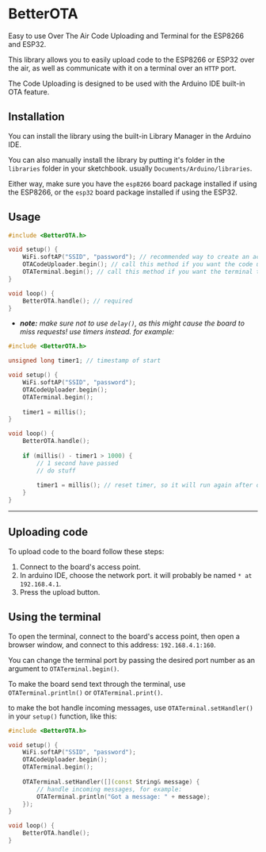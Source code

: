 # BetterOTA
Easy to use Over The Air Code Uploading and Terminal for the ESP8266 and ESP32.

This library allows you to easily upload code to the ESP8266 or ESP32 over the air, as well as communicate with it on a terminal over an `HTTP` port.

The Code Uploading is designed to be used with the Arduino IDE built-in OTA feature.

## Installation
You can install the library using the built-in Library Manager in the Arduino IDE.

You can also manually install the library by putting it's folder in the `libraries` folder in your sketchbook. usually `Documents/Arduino/libraries`.

Either way, make sure you have the `esp8266` board package installed if using the ESP8266, or the `esp32` board package installed if using the ESP32.

## Usage
```cpp
#include <BetterOTA.h>

void setup() {
    WiFi.softAP("SSID", "password"); // recommended way to create an access point.
    OTACodeUploader.begin(); // call this method if you want the code uploader to work
    OTATerminal.begin(); // call this method if you want the terminal to work
}

void loop() {
    BetterOTA.handle(); // required
}
```

- ***note:** make sure not to use `delay()`, as this might cause the board to miss requests! use timers instead. for example:*
```cpp
#include <BetterOTA.h>

unsigned long timer1; // timestamp of start

void setup() {
    WiFi.softAP("SSID", "password");
    OTACodeUploader.begin();
    OTATerminal.begin();
    
    timer1 = millis();
}

void loop() {
    BetterOTA.handle();
    
    if (millis() - timer1 > 1000) {
        // 1 second have passed
        // do stuff
        
        timer1 = millis(); // reset timer, so it will run again after one more second.
    }
}
```
---

## Uploading code
To upload code to the board follow these steps:
1. Connect to the board's access point.
2. In arduino IDE, choose the network port. it will probably be named `* at 192.168.4.1`.
3. Press the upload button.

## Using the terminal
To open the terminal, connect to the board's access point,
then open a browser window, and connect to this address:
`192.168.4.1:160`.

You can change the terminal port by passing the desired port number as an argument to `OTATerminal.begin()`.

To make the board send text through the terminal,
use `OTATerminal.println()` or `OTATerminal.print()`.

to make the bot handle incoming messages, use `OTATerminal.setHandler()` in your `setup()` function, like this:
```cpp
#include <BetterOTA.h>

void setup() {
    WiFi.softAP("SSID", "password");
    OTACodeUploader.begin();
    OTATerminal.begin();
    
    OTATerminal.setHandler([](const String& message) {
        // handle incoming messages, for example:
        OTATerminal.println("Got a message: " + message);
    });
}

void loop() {
    BetterOTA.handle();
}
```
